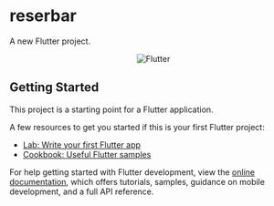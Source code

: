 # reserbar

A new Flutter project.
<p align="center">
    <img src="https://img.shields.io/badge/Flutter-02569B?style=for-the-badge&logo=flutter&logoColor=white" alt="Flutter"/>
</p>

## Getting Started

This project is a starting point for a Flutter application.

A few resources to get you started if this is your first Flutter project:

- [Lab: Write your first Flutter app](https://docs.flutter.dev/get-started/codelab)
- [Cookbook: Useful Flutter samples](https://docs.flutter.dev/cookbook)

For help getting started with Flutter development, view the
[online documentation](https://docs.flutter.dev/), which offers tutorials,
samples, guidance on mobile development, and a full API reference.

